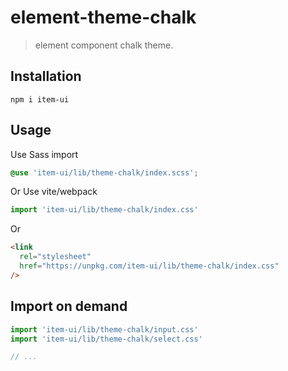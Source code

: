 # element-theme-chalk

> element component chalk theme.

## Installation

```shell
npm i item-ui
```

## Usage

Use Sass import

```css
@use 'item-ui/lib/theme-chalk/index.scss';
```

Or Use vite/webpack

```javascript
import 'item-ui/lib/theme-chalk/index.css'
```

Or

```html
<link
  rel="stylesheet"
  href="https://unpkg.com/item-ui/lib/theme-chalk/index.css"
/>
```

## Import on demand

```javascript
import 'item-ui/lib/theme-chalk/input.css'
import 'item-ui/lib/theme-chalk/select.css'

// ...
```
